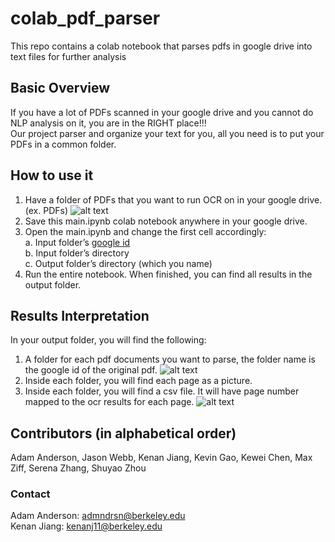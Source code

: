 # colab_pdf_parser
This repo contains a colab notebook that parses pdfs in google drive into text files for further analysis
## Basic Overview
If you have a lot of PDFs scanned in your google drive and you cannot do NLP analysis on it, you are in the RIGHT place!!!<br />
Our project parser and organize your text for you, all you need is to put your PDFs in a common folder.
## How to use it
 1. Have a folder of PDFs that you want to run OCR on in your google drive. (ex. PDFs) 
 ![alt text](https://github.com/Kenan-Jiang/colab_pdf_parser/blob/main/input.jpg)
 2. Save this main.ipynb colab notebook anywhere in your google drive. 
 3. Open the main.ipynb and change the first cell accordingly:<br />
    a. Input folder’s [google id](https://ploi.io/documentation/mysql/where-do-i-get-google-drive-folder-id)<br />
    b. Input folder’s directory<br />
    c. Output folder’s directory (which you name)
 4. Run the entire notebook. When finished, you can find all results in the output folder.
## Results Interpretation 
In your output folder, you will find the following:
  1. A folder for each pdf documents you want to parse, the folder name is the google id of the original pdf.
  ![alt text](https://github.com/Kenan-Jiang/colab_pdf_parser/blob/main/output.jpg)
  2. Inside each folder, you will find each page as a picture.
  3. Inside each folder, you will find a csv file. It will have page number mapped to the ocr results for each page.
  ![alt text](https://github.com/Kenan-Jiang/colab_pdf_parser/blob/main/output2.jpg)
## Contributors (in alphabetical order)
Adam Anderson, Jason Webb, Kenan Jiang, Kevin Gao, Kewei Chen, Max Ziff, Serena Zhang, Shuyao Zhou
### Contact
Adam Anderson: admndrsn@berkeley.edu<br />
Kenan Jiang: kenanj11@berkeley.edu
